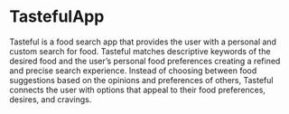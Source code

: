 # TastefulApp

Tasteful is a food search app that provides the user with a personal and custom search for food. Tasteful 
matches descriptive keywords of the desired food and the user’s personal food preferences creating a
refined and precise search experience. Instead of choosing between food suggestions based on the opinions
and preferences of others, Tasteful connects the user with options that appeal to their food preferences,
desires, and cravings.
